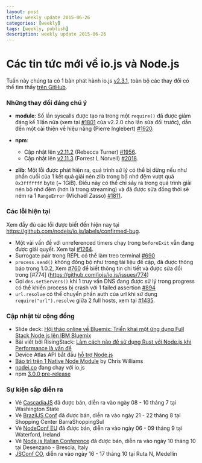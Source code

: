 ```yaml
---
layout: post
title: weekly update 2015-06-26
categories: [weekly]
tags: [weekly, publish]
description: weekly update 2015-06-26
---
```


# Các tin tức mới về io.js và Node.js
Tuần này chúng ta có 1 bản phát hành io.js [ v2.3.1](https://github.com/nodejs/io.js/blob/master/CHANGELOG.md#2015-06-23-version-231-rvagg), toàn bộ các thay đổi có thể tìm thấy [trên GitHub](https://github.com/nodejs/io.js/blob/master/CHANGELOG.md).

### Những thay đổi đáng chú ý
* **module**: Số lần syscalls  được tạo ra trong một `require()` đã được giảm đáng kể 1 lần nữa (xem tại [#1801](https://github.com/nodejs/io.js/pull/1801) của v2.2.0 cho lần sửa đổi trước), dẫn đến một cải thiện về hiệu năng (Pierre Inglebert) [#1920](https://github.com/nodejs/io.js/pull/1920).

* **npm**:
  * Cập nhật lên [v2.11.2](https://github.com/npm/npm/releases/tag/v2.11.2) (Rebecca Turner) [#1956](https://github.com/nodejs/io.js/pull/1956).
  * Cập nhật lên [v2.11.3](https://github.com/npm/npm/releases/tag/v2.11.3) (Forrest L Norvell) [#2018](https://github.com/nodejs/io.js/pull/2018).

* **zlib**: Một lỗi được phát hiện ra, quá trình sử lý có thể bị dừng nếu như phần cuối của 1 kết quả giải nén zlib trong bộ nhớ đệm vượt quá `0x3fffffff` byte (~ 1GiB). Điều này có thể chỉ sảy ra trong quá trình giải nén bộ nhớ đệm (hơn là trong streaming) và đã được sửa đồng thời sẽ ném ra 1  `RangeError` (Michaël Zasso)  [#1811](https://github.com/nodejs/io.js/pull/1811).

### Các lỗi hiện tại

Xem đầy đủ các lỗi được biết đến hiện nay tại
https://github.com/nodejs/io.js/labels/confirmed-bug.

* Một vài vấn đề với unreferenced timers chạy trong  `beforeExit` vẫn đang được giải quyết. Xem tại [#1264](https://github.com/nodejs/io.js/issues/1264).
* Surrogate pair trong REPL có thể làm treo terminal [#690](https://github.com/iojs/io.js/issues/690)
* `process.send()` không đồng bộ như trong tài liệu đề cập, đã được thông báo trong 1.0.2, Xem [#760](https://github.com/iojs/io.js/issues/760) để biết thông tin chi tiết và được sửa đổi trong [#774]
(https://github.com/iojs/io.js/issues/774)
* Gọi `dns.setServers()`  khi 1 truy vấn DNS đang được sử lý trong progress có thể khiến process bị crash với 1 failed assertion [#894](https://github.com/iojs/io.js/issues/894)
* `url.resolve` có thể chuyển phần auth của url khi sử dụng `require("url").resolve` giữa 2 full hosts, xem tại [#1435](https://github.com/iojs/io.js/issues/1435).

### Cập nhật từ cộng đồng

* Slide deck: [Hội thảo online về Bluemix: Triển khai  một ứng dụng Full Stack Node.js lên IBM Bluemix](https://speakerdeck.com/bradleyholt/bluemix-webinar-deploying-a-full-stack-node-dot-js-application-to-ibm-bluemix)
* Bài viết bởi RisingStack: [Làm cách nào để sử dụng Rust với Node.js khi  Performance là vấn đề ](http://blog.risingstack.com/how-to-use-rust-with-node-when-performance-matters/)
* Device Atlas API bắt đầu [hỗ trợ Node.js](https://deviceatlas.com/blog/deviceatlas-api-node-js?utm_source=twitter&utm_medium=update&utm_campaign=node%20js%20support)
* [Bảo trì trên 1 Native Node Module](http://www.voodootikigod.com/on-maintaining-a-native-node-module/) by Chris Williams
* [nodei.co](http://twitter.com/rvagg/status/613688739030679552) đang chạy với io.js
* npm [3.0.0 pre-release](https://github.com/npm/npm/releases/tag/v3.0.0)

### Sự kiện sắp diễn ra

* Vé [CascadiaJS](http://2015.cascadiajs.com/) đã được bán, diễn ra vào ngày 08 - 10 tháng 7 tại Washington State
* Vé [BrazilJS Conf](http://braziljs.com.br/) đã được bán, diễn ra vào ngày 21 - 22 tháng 8 tại Shopping Center BarraShoppingSul
* Vé [NodeConf EU](http://nodeconf.eu/) đã được bán, diễn ra vào ngày 06 - 09 tháng 9 tại Waterford, Ireland
* Vé [Node.js Italian Conference](http://nodejsconf.it/) đã được bán, diễn ra vào ngày 10 tháng 10 tại Desenzano - Brescia, Italy
* [JSConf CO](http://www.jsconf.co/), diễn ra vào ngày 16 - 17 tháng 10 tại Ruta N, Medellin
